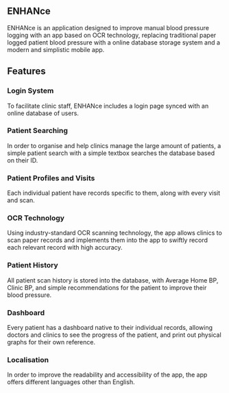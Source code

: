 ## ENHANce
ENHANce is an application designed to improve manual blood pressure logging with an app based on OCR technology, replacing traditional paper logged patient blood pressure with a online database storage system and a modern and simplistic mobile app.

## Features
### Login System
To facilitate clinic staff, ENHANce includes a login page synced with an online database of users.
### Patient Searching 
In order to organise and help clinics manage the large amount of patients, a simple patient search with a simple textbox searches the database based on their ID.
### Patient Profiles and Visits
Each individual patient have records specific to them, along with every visit and scan.
### OCR Technology
Using industry-standard OCR scanning technology, the app allows clinics to scan paper records and implements them into the app to swiftly record each relevant record with high accuracy.
### Patient History
All patient scan history is stored into the database, with Average Home BP, Clinic BP, and simple recommendations for the patient to improve their blood pressure.
### Dashboard
Every patient has a dashboard native to their individual records, allowing doctors and clinics to see the progress of the patient, and print out physical graphs for their own reference.
### Localisation 
In order to improve the readability and accessibility of the app, the app offers different languages other than English.
